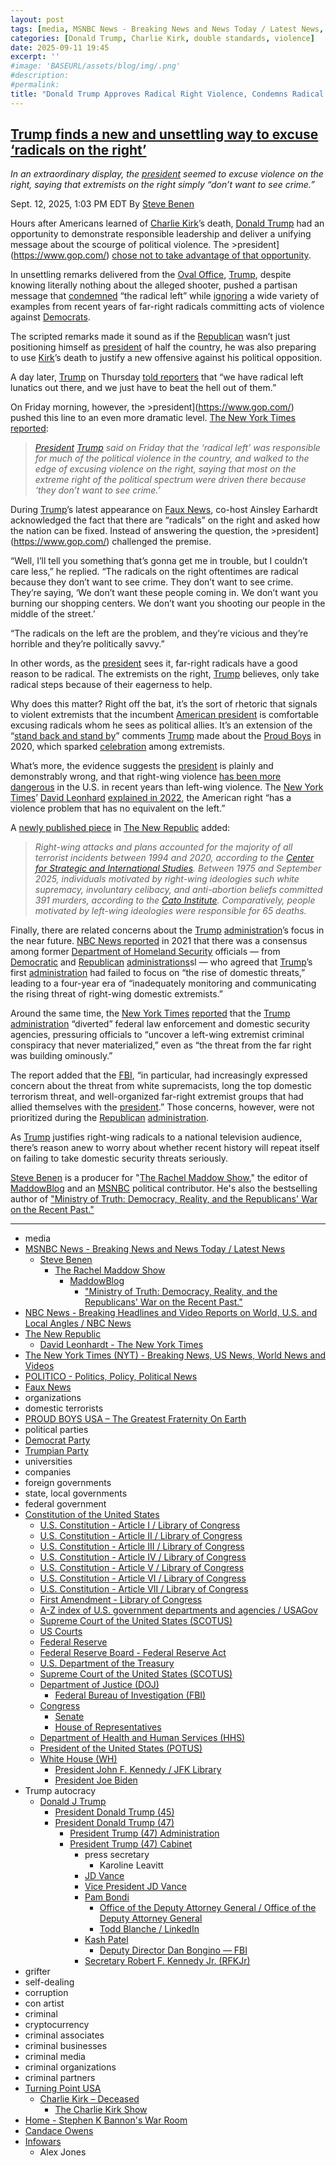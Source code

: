 ```yaml
---
layout: post
tags: [media, MSNBC News - Breaking News and News Today / Latest News, Steve Benen, The Rachel Maddow Show, MaddowBlog, “Ministry of Truth –  Democracy Reality and the Republicans’ War on the Recent Past.”, NBC News - Breaking Headlines and Video Reports on World U.S. and Local Angles / NBC News, The New Republic, David Leonhardt - The New York Times, The New York Times (NYT) - Breaking News US News World News and Videos, POLITICO - Politics Policy Political News, Faux News, organizations, domestic terrorists, PROUD BOYS USA – The Greatest Fraternity On Earth, political parties, Democrat Party, Trumpian Party, universities, companies, foreign governments, state local governments, federal government, Constitution of the United States, U.S. Constitution - Article I / Library of Congress, U.S. Constitution - Article II / Library of Congress, U.S. Constitution - Article III / Library of Congress, U.S. Constitution - Article IV / Library of Congress, U.S. Constitution - Article V / Library of Congress, U.S. Constitution - Article VI / Library of Congress, U.S. Constitution - Article VII / Library of Congress, First Amendment - Library of Congress, A-Z index of U.S. government departments and agencies / USAGov, Supreme Court of the United States (SCOTUS), US Courts, Federal Reserve, Federal Reserve Board - Federal Reserve Act, U.S. Department of the Treasury, Supreme Court of the United States (SCOTUS), Department of Justice (DOJ), Federal Bureau of Investigation (FBI), Congress, Senate, House of Representatives, Department of Health and Human Services (HHS), President of the United States (POTUS), White House (WH), President John F. Kennedy / JFK Library, President Joe Biden, Trump autocracy, Donald J Trump, President Donald Trump (45), President Donald Trump (47), President Trump (47) Administration, President Trump (47) Cabinet, press secretary, Karoline Leavitt, JD Vance, Vice President JD Vance, Pam Bondi, Office of the Deputy Attorney General / Office of the Deputy Attorney General, Todd Blanche / LinkedIn, Kash Patel, Deputy Director Dan Bongino — FBI, Secretary Robert F. Kennedy Jr. (RFKJr), grifter, self-dealing, corruption, con artist, criminal, cryptocurrency, criminal associates, criminal businesses, criminal media, criminal organizations, criminal partners, Turning Point USA, Charlie Kirk – Deceased, The Charlie Kirk Show, Home - Stephen K Bannon’s War Room, Candace Owens, Infowars, Alex Jones]
categories: [Donald Trump, Charlie Kirk, double standards, violence]
date: 2025-09-11 19:45
excerpt: ''
#image: 'BASEURL/assets/blog/img/.png'
#description:
#permalink:
title: "Donald Trump Approves Radical Right Violence, Condemns Radical Left Violence"
---
```



## [Trump finds a new and unsettling way to excuse ‘radicals on the right’](https://www.msnbc.com/rachel-maddow-show/maddowblog/trump-finds-new-unsettling-way-excuse-radicals-right-rcna230856)

*In an extraordinary display, the [president](https://www.gop.com/) seemed to excuse violence on the right, saying that extremists on the right simply “don’t want to see crime.”*

Sept. 12, 2025, 1:03 PM EDT
By [Steve Benen](https://www.msnbc.com/author/steve-benen-ncpn433601)

Hours after Americans learned of [Charlie Kirk](https://www.charliekirk.com/)’s death, [Donald Trump](https://www.donaldjtrump.com/) had an opportunity to demonstrate responsible leadership and deliver a unifying message about the scourge of political violence. The >president](https://www.gop.com/) [chose not to take advantage of that opportunity](https://www.msnbc.com/rachel-maddow-show/maddowblog/remarks-charlie-kirks-death-trump-flunks-yet-another-leadership-test-rcna230551).

In unsettling remarks delivered from the [Oval Office](https://www.whitehouse.gov=), [Trump](https://www.donaldjtrump.com/), despite knowing literally nothing about the alleged shooter, pushed a partisan message that [condemned](https://www.msnbc.com/rachel-maddow-show/maddowblog/remarks-charlie-kirks-death-trump-flunks-yet-another-leadership-test-rcna230551) “the radical left” while [ignoring](https://www.msnbc.com/rachel-maddow-show/maddowblog/remarks-charlie-kirks-death-trump-flunks-yet-another-leadership-test-rcna230551) a wide variety of examples from recent years of far-right radicals committing acts of violence against [Democrats](https://www.democrats.org/).

The scripted remarks made it sound as if the [Republican](https://www.gop.com/) wasn’t just positioning himself as [president](https://www.gop.com/) of half the country, he was also preparing to use [Kirk](https://www.charliekirk.com/)’s death to justify a new offensive against his political opposition.

A day later, [Trump](https://www.donaldjtrump.com/) on Thursday [told reporters](https://www.politico.com/news/2025/09/11/trump-says-we-have-to-beat-the-hell-out-of-radical-left-lunatics-after-kirk-killing-00559170) that “we have radical left lunatics out there, and we just have to beat the hell out of them.”

On Friday morning, however, the >president](https://www.gop.com/) pushed this line to an even more dramatic level. [The New York Times reported](https://www.nytimes.com/2025/09/12/us/politics/trump-charlie-kirk-shooting.html):

> *[President](https://www.gop.com/) [Trump](https://www.donaldjtrump.com/) said on Friday that the ‘radical left’ was responsible for much of the political violence in the country, and walked to the edge of excusing violence on the right, saying that most on the extreme right of the political spectrum were driven there because ‘they don’t want to see crime.’*

During [Trump](https://www.donaldjtrump.com/)’s latest appearance on [Faux News](https://www.foxnews.com/), co-host Ainsley Earhardt acknowledged the fact that there are “radicals” on the right and asked how the nation can be fixed. Instead of answering the question, the >president](https://www.gop.com/) challenged the premise.

“Well, I’ll tell you something that’s gonna get me in trouble, but I couldn’t care less,” he replied. “The radicals on the right oftentimes are radical because they don’t want to see crime. They don’t want to see crime. They’re saying, ‘We don’t want these people coming in. We don’t want you burning our shopping centers. We don’t want you shooting our people in the middle of the street.’

“The radicals on the left are the problem, and they’re vicious and they’re horrible and they’re politically savvy.”

In other words, as the [president](https://www.gop.com/) sees it, far-right radicals have a good reason to be radical. The extremists on the right, [Trump](https://www.donaldjtrump.com/) believes, only take radical steps because of their eagerness to help.

Why does this matter? Right off the bat, it’s the sort of rhetoric that signals to violent extremists that the incumbent [American president](https://www.donaldjtrump.com/) is comfortable excusing radicals whom he sees as political allies. It’s an extension of the “[stand back and stand by](https://www.msnbc.com/rachel-maddow-show/debate-trump-sends-dangerous-signal-right-wing-extremists-n1241552)” comments [Trump](https://www.donaldjtrump.com/) made about the [Proud Boys](https://www.proudboysusa.com/) in 2020, which sparked [celebration](https://www.nytimes.com/2020/09/29/us/trump-proud-boys-biden.html) among extremists.

What’s more, the evidence suggests the [president](https://www.gop.com/) is plainly and demonstrably wrong, and that right-wing violence [has been more dangerous](https://www.msnbc.com/rachel-maddow-show/maddowblog/violent-extremism-right-described-biggest-threat-rcna29418) in the U.S. in recent years than left-wing violence. The [New York Times](https://www.nytimes.com/)’ [David Leonhard](thttps://www.nytimes.com/by/david-leonhardt) [explained in 2022](https://www.nytimes.com/2022/05/17/briefing/right-wing-mass-shootings.html), the American right “has a violence problem that has no equivalent on the left.”

A [newly published piece](https://newrepublic.com/post/200390/donald-trump-defense-far-right-radicals-violence) in [The New Republic](https://newrepublic.com/) added:

> *Right-wing attacks and plans accounted for the majority of all terrorist incidents between 1994 and 2020, according to the [Center for Strategic and International Studies](). Between 1975 and September 2025, individuals motivated by right-wing ideologies such white supremacy, involuntary celibacy, and anti-abortion beliefs committed 391 murders, according to the [Cato Institute](). Comparatively, people motivated by left-wing ideologies were responsible for 65 deaths.*

Finally, there are related concerns about the [Trump](https://www.donaldjtrump.com/) [administration](https://www.whitehouse.gov/administration/)’s focus in the near future. [NBC News reported](https://www.nbcnews.com/politics/national-security/capitol-riot-exposed-flaws-trump-s-dhs-focused-immigration-not-n1254464) in 2021 that there was a consensus among former [Department of Homeland Security](https://www.dhs.gov/) officials — from [Democratic](https://www.democrats.org/) and [Republican](https://www.gop.com/) [administrations](https://www.whitehouse.gov/administration/)sl — who agreed that [Trump](https://www.donaldjtrump.com/)’s first [administration](https://www.whitehouse.gov/administration/) had failed to focus on “the rise of domestic threats,” leading to a four-year era of “inadequately monitoring and communicating the rising threat of right-wing domestic extremists.”

Around the same time, the [New York Times](https://www.nytimes.com/) [reported](https://www.nytimes.com/2021/01/30/us/politics/trump-right-wing-domestic-terrorism.html) that the [Trump](https://www.donaldjtrump.com/) [administration](https://www.whitehouse.gov/administration/) “diverted” federal law enforcement and domestic security agencies, pressuring officials to “uncover a left-wing extremist criminal conspiracy that never materialized,” even as “the threat from the far right was building ominously.”

The report added that the [FBI](https://www.fbi.gov/), “in particular, had increasingly expressed concern about the threat from white supremacists, long the top domestic terrorism threat, and well-organized far-right extremist groups that had allied themselves with the [president](https://www.gop.com/).” Those concerns, however, were not prioritized during the [Republican](https://www.gop.com/) [administration](https://www.whitehouse.gov/administration/).

As [Trump](https://www.donaldjtrump.com/) justifies right-wing radicals to a national television audience, there’s reason anew to worry about whether recent history will repeat itself on failing to take domestic security threats seriously.

[Steve Benen](https://www.msnbc.com/author/steve-benen-ncpn433601) is a producer for "[The Rachel Maddow Show](https://www.msnbc.com/rachel-maddow-show)," the editor of [MaddowBlog](https://www.msnbc.com/rachel-maddow-show) and an [MSNBC](https://www.msnbc.com/) political contributor. He's also the bestselling author of ["Ministry of Truth: Democracy, Reality, and the Republicans' War on the Recent Past."](https://www.harpercollins.com/products/ministry-of-truth-steve-benen)

----
- media
- [MSNBC News - Breaking News and News Today / Latest News](https://www.msnbc.com/)
    - [Steve Benen](https://www.msnbc.com/author/steve-benen-ncpn433601)
        - [The Rachel Maddow Show](https://www.msnbc.com/rachel-maddow-show)
            - [MaddowBlog](https://www.msnbc.com/rachel-maddow-show)
                - ["Ministry of Truth: Democracy, Reality, and the Republicans' War on the Recent Past."](https://www.harpercollins.com/products/ministry-of-truth-steve-benen)
- [NBC News - Breaking Headlines and Video Reports on World, U.S. and Local Angles / NBC News](https://www.nbcnews.com/)
- [The New Republic](https://newrepublic.com/)
    - [David Leonhardt - The New York Times](https://www.nytimes.com/by/david-leonhardt)
- [The New York Times (NYT) - Breaking News, US News, World News and Videos](https://www.nytimes.com/)
- [POLITICO - Politics, Policy, Political News](https://www.politico.com/)
- [Faux News](https://www.foxnews.com/)
- organizations
- domestic terrorists
- [PROUD BOYS USA – The Greatest Fraternity On Earth](https://www.proudboysusa.com/)
- political parties
- [Democrat Party](https://www.democrats.org/)
- [Trumpian Party](https://www.gop.com/)
- universities
- companies
- foreign governments
- state, local governments 
- federal government
- [Constitution of the United States](https://constitution.congress.gov/constitution/)
    - [U.S. Constitution - Article I / Library of Congress](https://constitution.congress.gov/constitution/article-1/)
    - [U.S. Constitution - Article II / Library of Congress](https://constitution.congress.gov/constitution/article-2/)
    - [U.S. Constitution - Article III / Library of Congress](https://constitution.congress.gov/constitution/article-3/)
    - [U.S. Constitution - Article IV / Library of Congress](https://constitution.congress.gov/constitution/article-4/)
    - [U.S. Constitution - Article V / Library of Congress](https://constitution.congress.gov/constitution/article-5/)
    - [U.S. Constitution - Article VI / Library of Congress](https://constitution.congress.gov/constitution/article-6/)
    - [U.S. Constitution - Article VII / Library of Congress](https://constitution.congress.gov/constitution/article-7/)
    - [First Amendment - Library of Congress](https://constitution.congress.gov/constitution/amendment-1/)
    - [A-Z index of U.S. government departments and agencies / USAGov](https://www.usa.gov/agency-index)
    - [Supreme Court of the United States (SCOTUS)](https://www.supremecourt.gov/)
    - [US Courts](https://www.uscourts.gov/)
    - [Federal Reserve](https;//www.federalreserve.gov/)
    - [Federal Reserve Board - Federal Reserve Act](https://www.federalreserve.gov/aboutthefed/fract.htm)
    - [U.S. Department of the Treasury](https://home.treasury.gov/)
    - [Supreme Court of the United States (SCOTUS)](https://www.supremecourt.gov/)
    - [Department of Justice (DOJ)](https://www.justice.gov/)
        - [Federal Bureau of Investigation (FBI)](https://www.fbi.gov/)
    - [Congress](https://www.congress.gov/)
        - [Senate](https://www.senate.gov/)
        - [House of Representatives](https://www.house.gov/)
    - [Department of Health and Human Services (HHS)](https://www.hhs.gov/)
     - [President of the United States (POTUS)](https://www.whitehouse.gov/)
    - [White House (WH)](https://www.whitehouse.gov/)
        - [President John F. Kennedy / JFK Library](https://www.jfklibrary.org/)
        - [President Joe Biden](https://bidenwhitehouse.archives.gov/)
- Trump autocracy
    - [Donald J Trump](https://www.donaldjtrump.com/)
        - [President Donald Trump (45)](https://trumpwhitehouse.archives.gov/)
        - [President Donald Trump (47)](https://www.whitehouse.gov/administration/donald-j-trump/)
            - [President Trump (47) Administration](https://www.whitehouse.gov/administration/)
            - [President Trump (47) Cabinet](https://www.whitehouse.gov/administration/the-cabinet/)
                - press secretary
                    - Karoline Leavitt
                - [JD Vance](https://www.linkedin.com/in/jd-vance-770a9047/)
                - [Vice President JD Vance](https://www.whitehouse.gov/administration/jd-vance/)
                - [Pam Bondi](https://www.justice.gov/ag/staff-profile/meet-attorney-general)
                    - [Office of the Deputy Attorney General / Office of the Deputy Attorney General](https://www.justice.gov/dag)
                    - [Todd Blanche / LinkedIn](https://www.linkedin.com/in/toddblanche/)
                - [Kash Patel](https://www.fbi.gov/about/leadership-and-structure/director-patel)
                    - [Deputy Director Dan Bongino — FBI](https://www.fbi.gov/about/leadership-and-structure/deputy-director-dan-bongino)
                - [Secretary Robert F. Kennedy Jr. (RFKJr)](https://www.hhs.gov/about/leadership/robert-kennedy.html)
- grifter
- self-dealing
- corruption
- con artist
- criminal
- cryptocurrency
- criminal associates
- criminal businesses
- criminal media
- criminal organizations
- criminal partners
- [Turning Point USA](https://www.tpusa.com/)
    - [Charlie Kirk – Deceased](https://www.charliekirk.com/)
        - [The Charlie Kirk Show](https://thecharliekirkshow.com/)
- [Home - Stephen K Bannon's War Room](https://warroom.org/)
- [Candace Owens](https://www.candaceowens.com/)
- [Infowars](https://www.infowars.com/)
    - Alex Jones
